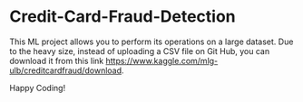# Credit-Card-Fraud-Detection

This ML project allows you to perform its operations on a large dataset. Due to the heavy size, instead of uploading a CSV file on Git Hub, you can download it from this link https://www.kaggle.com/mlg-ulb/creditcardfraud/download. 

Happy Coding!

